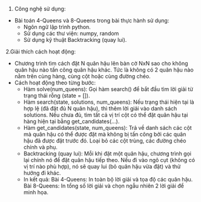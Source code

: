 1. Công nghệ sử dụng:
- Bài toán 4-Queens và 8-Queens trong bài thực hành sử dụng:
  + Ngôn ngữ lập trình python.
  + Sử dụng các thư viện: numpy, random
  + Sử  dụng kỹ thuật Backtracking (quay lui).

2.Giải thích cách hoạt động:
- Chương trình tìm cách đặt N quân hậu lên bàn cờ NxN sao cho không quân hậu nào tấn công quân hậu khác. Tức là không có 2 quân hậu nào nằm trên cùng hàng, cùng cột hoặc cùng đường chéo.
- Cách hoạt động theo từng bước:
  + Hàm solve(num_queens): Gọi hàm search() để bắt đầu tìm lời giải từ trạng thái rỗng (state = []).
  + Hàm search(state, solutions, num_queens):
      Nếu trạng thái hiện tại là hợp lệ (đã đặt đủ N quân hậu), thì thêm lời giải vào danh sách solutions.
      Nếu chưa đủ, tìm tất cả vị trí cột có thể đặt quân hậu tại hàng hiện tại bằng get_candidates(...).
  + Hàm get_candidates(state, num_queens): Trả về danh sách các cột mà quân hậu có thể được đặt mà không bị tấn công bởi các quân hậu đã được đặt trước đó. Loại bỏ các cột trùng, các đường chéo chính và phụ.
  + Backtracking (quay lui):
      Mỗi khi đặt một quân hậu, chương trình gọi lại chính nó để đặt quân hậu tiếp theo.
      Nếu đi vào ngõ cụt (không có vị trí nào phù hợp), nó sẽ quay lui (bỏ quân hậu vừa đặt) và thử hướng đi khác.
  + In kết quả:
      Bài 4-Queens: In toàn bộ lời giải và tọa độ các quân hậu.
      Bài 8-Queens: In tổng số lời giải và chọn ngẫu nhiên 2 lời giải để minh họa.
    
